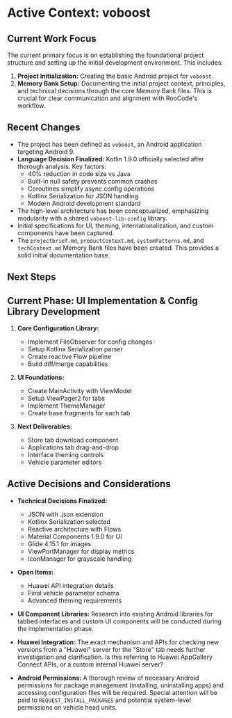 # Active Context: voboost

## Current Work Focus
The current primary focus is on establishing the foundational project structure and setting up the initial development environment. This includes:
1.  **Project Initialization:** Creating the basic Android project for `voboost`.
2.  **Memory Bank Setup:** Documenting the initial project context, principles, and technical decisions through the core Memory Bank files. This is crucial for clear communication and alignment with RooCode's workflow.

## Recent Changes
- The project has been defined as `voboost`, an Android application targeting Android 9.
- **Language Decision Finalized:** Kotlin 1.9.0 officially selected after thorough analysis. Key factors:
  - 40% reduction in code size vs Java
  - Built-in null safety prevents common crashes
  - Coroutines simplify async config operations
  - Kotlinx Serialization for JSON handling
  - Modern Android development standard
- The high-level architecture has been conceptualized, emphasizing modularity with a shared `voboost-lib-config` library.
- Initial specifications for UI, theming, internationalization, and custom components have been captured.
- The `projectbrief.md`, `productContext.md`, `systemPatterns.md`, and `techContext.md` Memory Bank files have been created. This provides a solid initial documentation base.

## Next Steps
## Current Phase: UI Implementation & Config Library Development
1. **Core Configuration Library:**
   - Implement FileObserver for config changes
   - Setup Kotlinx Serialization parser
   - Create reactive Flow pipeline
   - Build diff/merge capabilities

2. **UI Foundations:**
   - Create MainActivity with ViewModel
   - Setup ViewPager2 for tabs
   - Implement ThemeManager
   - Create base fragments for each tab

3. **Next Deliverables:**
   - Store tab download component
   - Applications tab drag-and-drop
   - Interface theming controls
   - Vehicle parameter editors

## Active Decisions and Considerations
- **Technical Decisions Finalized:**
  - JSON with .json extension
  - Kotlinx Serialization selected
  - Reactive architecture with Flows
  - Material Components 1.9.0 for UI
  - Glide 4.15.1 for images
  - ViewPortManager for display metrics
  - IconManager for grayscale handling

- **Open Items:**
  - Huawei API integration details
  - Final vehicle parameter schema
  - Advanced theming requirements
- **UI Component Libraries:** Research into existing Android libraries for tabbed interfaces and custom UI components will be conducted during the implementation phase.
- **Huawei Integration:** The exact mechanism and APIs for checking new versions from a "Huawei" server for the "Store" tab needs further investigation and clarification. Is this referring to Huawei AppGallery Connect APIs, or a custom internal Huawei server?
- **Android Permissions:** A thorough review of necessary Android permissions for package management (installing, uninstalling apps) and accessing configuration files will be required. Special attention will be paid to `REQUEST_INSTALL_PACKAGES` and potential system-level permissions on vehicle head units.